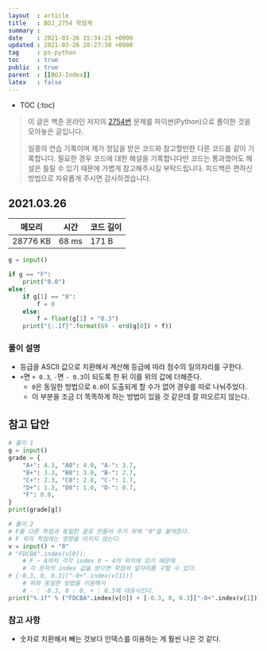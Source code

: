 ```yaml
---
layout  : article
title   : BOJ_2754 학점계
summary : 
date    : 2021-03-26 15:34:25 +0900
updated : 2021-03-26 20:27:30 +0900
tag     : ps-python
toc     : true
public  : true
parent  : [[BOJ-Index]]
latex   : false
---
```

* TOC
{:toc}

>이 글은 백준 온라인 저지의 [2754번](https://www.acmicpc.net/problem/2754) 문제를 파이썬(Python)으로 풀이한 것을 모아놓은 글입니다.
>
> 일종의 연습 기록이며 제가 정답을 받은 코드와 참고할만한 다른 코드를 같이 기록합니다. 필요한 경우 코드에 대한 해설을 기록합니다만 코드는 통과했어도 해설은 틀릴 수 있기 때문에 가볍게 참고해주시길 부탁드립니다. 피드백은 편하신 방법으로 자유롭게 주시면 감사하겠습니다.

## 2021.03.26

| 메모리    | 시간  | 코드 길이 |
| --------- | ----- | --------- |
| 28776 KB  | 68 ms | 171 B     |

```python
g = input()

if g == "F":
    print("0.0")
else:
    if g[1] == "0":
        f = 0
    else:
        f = float(g[1] + "0.3")
    print("{:.1f}".format(69 - ord(g[0]) + f))
```

### 풀이 설명

* 등급을 ASCII 값으로 치환해서 계산해 등급에 따라 점수의 일의자리를 구한다.
* `+`면 `+ 0.3`, `-`면 `- 0.3`이 되도록 한 뒤 이를 위의 값에 더해준다.
    * `0`은 동일한 방법으로 `0.0`이 도출되게 할 수가 없어 경우를 따로 나눠주었다.
    * 이 부분을 조금 더 똑똑하게 하는 방법이 있을 것 같은데 잘 떠오르지 않는다.

## 참고 답안

```python
# 풀이 1
g = input()
grade = {
    "A+": 4.3, "A0": 4.0, "A-": 3.7,
    "B+": 3.3, "B0": 3.0, "B-": 2.7,
    "C+": 2.3, "C0": 2.0, "C-": 1.7,
    "D+": 1.3, "D0": 1.0, "D-": 0.7,
    "F": 0.0,
}
print(grade[g])

# 풀이 2
# F를 다른 학점과 동일한 꼴로 만들어 주기 위해 "0"을 붙여준다.
# F 외의 학점에는 영향을 미치지 않는다.
v = input() + "0"
# "FDCBA".index(v[0]):
    # F ~ A까지 각각 index 0 ~ 4의 위치에 있기 때문에
    # 각 문자의 index 값을 받으면 학점의 앞자리를 구할 수 있다.
# [-0.3, 0, 0.3]["-0+".index(v[1])]
    # 위와 동일한 방법을 이용해서
    # - : -0.3, 0 : 0, + : 0.3에 대응시킨다.
print("%.1f" % ("FDCBA".index(v[0]) + [-0.3, 0, 0.3]["-0+".index(v[1])]))
```

### 참고 사항

* 숫자로 치환해서 빼는 것보다 인덱스를 이용하는 게 훨씬 나은 것 같다.
